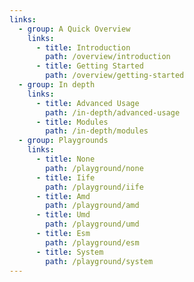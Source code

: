 ```yaml
---
links:
  - group: A Quick Overview
    links:
      - title: Introduction
        path: /overview/introduction
      - title: Getting Started
        path: /overview/getting-started
  - group: In depth
    links:
      - title: Advanced Usage
        path: /in-depth/advanced-usage
      - title: Modules
        path: /in-depth/modules
  - group: Playgrounds
    links:
      - title: None
        path: /playground/none
      - title: Iife
        path: /playground/iife
      - title: Amd
        path: /playground/amd
      - title: Umd
        path: /playground/umd
      - title: Esm
        path: /playground/esm
      - title: System
        path: /playground/system
---
```

